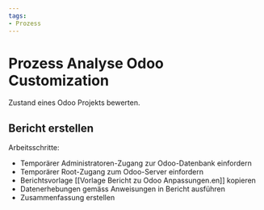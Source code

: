 ```yaml
---
tags:
- Prozess
---
```

# Prozess Analyse Odoo Customization

Zustand eines Odoo Projekts bewerten.

## Bericht erstellen

Arbeitsschritte:
* Temporärer Administratoren-Zugang zur Odoo-Datenbank einfordern
* Temporärer Root-Zugang zum Odoo-Server einfordern
* Berichtsvorlage [[Vorlage Bericht zu Odoo Anpassungen.en]] kopieren
* Datenerhebungen gemäss Anweisungen in Bericht ausführen
* Zusammenfassung erstellen